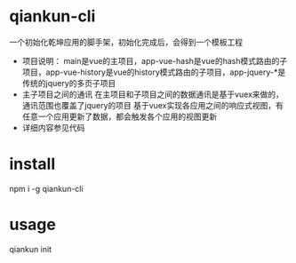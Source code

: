 # qiankun-cli
一个初始化乾坤应用的脚手架，初始化完成后，会得到一个模板工程
- 项目说明：
main是vue的主项目，app-vue-hash是vue的hash模式路由的子项目，app-vue-history是vue的history模式路由的子项目，app-jquery-*是传统的jquery的多页子项目 
- 主子项目之间的通讯
在主项目和子项目之间的数据通讯是基于vuex来做的，通讯范围也覆盖了jquery的项目
基于vuex实现各应用之间的响应式视图，有任意一个应用更新了数据，都会触发各个应用的视图更新
- 详细内容参见代码

# install
npm i -g qiankun-cli
# usage
qiankun init

